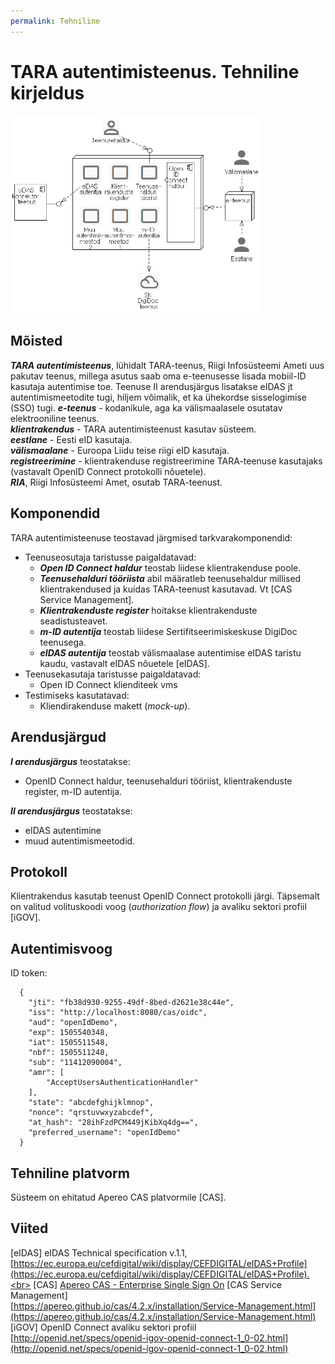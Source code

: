 ```yaml
---
permalink: Tehniline
---
```


# TARA autentimisteenus. Tehniline kirjeldus

<img src='img/TEGELIK.PNG' style='width: 400px;'>

## Mõisted

***TARA autentimisteenus***, lühidalt TARA-teenus, Riigi Infosüsteemi Ameti uus pakutav teenus, millega asutus saab oma e-teenusesse lisada mobiil-ID kasutaja autentimise toe. Teenuse II arendusjärgus lisatakse eIDAS jt autentimismeetodite tugi, hiljem võimalik, et ka ühekordse sisselogimise (SSO) tugi.
***e-teenus*** - kodanikule, aga ka välismaalasele osutatav elektrooniline teenus.<br>
***klientrakendus*** - TARA autentimisteenust kasutav süsteem.<br>
***eestlane*** - Eesti eID kasutaja.<br>
***välismaalane*** -  Euroopa Liidu teise riigi eID kasutaja.<br>
***registreerimine*** - klientrakenduse registreerimine TARA-teenuse kasutajaks (vastavalt OpenID Connect protokolli nõuetele).<br>
***RIA***, Riigi Infosüsteemi Amet, osutab TARA-teenust.

## Komponendid

TARA autentimisteenuse teostavad järgmised tarkvarakomponendid:
- Teenuseosutaja taristusse paigaldatavad:
  - ***Open ID Connect haldur*** teostab liidese klientrakenduse poole.
  - ***Teenusehalduri tööriista*** abil määratleb teenusehaldur millised klientrakendused ja kuidas TARA-teenust kasutavad. Vt [CAS Service Management].
  - ***Klientrakenduste register*** hoitakse klientrakenduste seadistusteavet.
  - ***m-ID autentija*** teostab liidese Sertifitseerimiskeskuse DigiDoc teenusega.
  - ***eIDAS autentija*** teostab välismaalase autentimise eIDAS taristu kaudu, vastavalt eIDAS nõuetele [eIDAS].
- Teenusekasutaja taristusse paigaldatavad:
  - Open ID Connect klienditeek vms  
- Testimiseks kasutatavad:
  - Kliendirakenduse makett (_mock-up_).

## Arendusjärgud

***I arendusjärgus*** teostatakse:
- OpenID Connect haldur, teenusehalduri tööriist, klientrakenduste register, m-ID autentija.

***II arendusjärgus*** teostatakse:
- eIDAS autentimine
- muud autentimismeetodid.

## Protokoll

Klientrakendus kasutab teenust OpenID Connect protokolli järgi. Täpsemalt on valitud volituskoodi voog (_authorization flow_) ja avaliku sektori profiil [iGOV].

## Autentimisvoog

ID token:
````
  {
    "jti": "fb38d930-9255-49df-8bed-d2621e38c44e",
    "iss": "http://localhost:8080/cas/oidc",
    "aud": "openIdDemo",
    "exp": 1505540348,
    "iat": 1505511548,
    "nbf": 1505511248,
    "sub": "11412090004",
    "amr": [
        "AcceptUsersAuthenticationHandler"
    ],
    "state": "abcdefghijklmnop",
    "nonce": "qrstuvwxyzabcdef",
    "at_hash": "28ihFzdPCM449jKibXq4dg==",
    "preferred_username": "openIdDemo"
  }
````

## Tehniline platvorm

Süsteem on ehitatud Apereo CAS platvormile [CAS].

## Viited

[eIDAS] eIDAS Technical specification v.1.1, [https://ec.europa.eu/cefdigital/wiki/display/CEFDIGITAL/eIDAS+Profile](https://ec.europa.eu/cefdigital/wiki/display/CEFDIGITAL/eIDAS+Profile).<br>
[CAS] [Apereo CAS - Enterprise Single Sign On](https://github.com/apereo/cas)
[CAS Service Management]<br>[https://apereo.github.io/cas/4.2.x/installation/Service-Management.html](https://apereo.github.io/cas/4.2.x/installation/Service-Management.html)<br>
[iGOV] OpenID Connect avaliku sektori profiil [http://openid.net/specs/openid-igov-openid-connect-1_0-02.html](http://openid.net/specs/openid-igov-openid-connect-1_0-02.html)

 